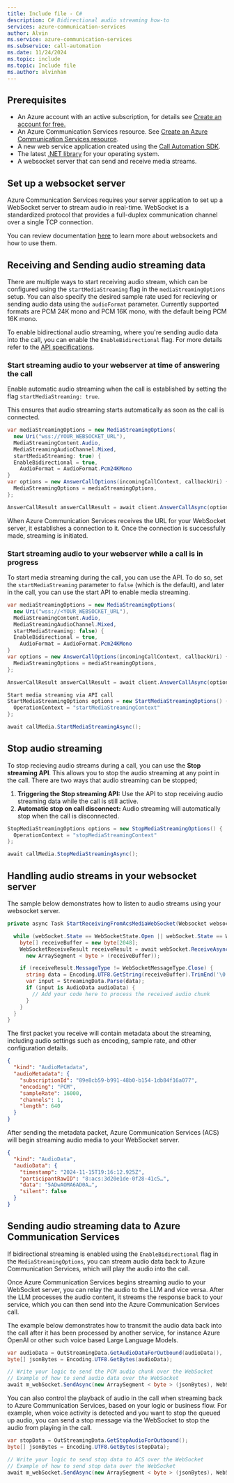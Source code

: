 ```yaml
---
title: Include file - C#
description: C# Bidirectional audio streaming how-to
services: azure-communication-services
author: Alvin
ms.service: azure-communication-services
ms.subservice: call-automation
ms.date: 11/24/2024
ms.topic: include
ms.topic: Include file
ms.author: alvinhan
---
```


## Prerequisites
- An Azure account with an active subscription, for details see [Create an account for free.](https://azure.microsoft.com/free/)
- An Azure Communication Services resource. See [Create an Azure Communication Services resource](../../../quickstarts/create-communication-resource.md?tabs=windows&pivots=platform-azp).
- A new web service application created using the [Call Automation SDK](../../../quickstarts/call-automation/callflows-for-customer-interactions.md).
- The latest [.NET library](https://dotnet.microsoft.com/download/dotnet-core) for your operating system.
- A websocket server that can send and receive media streams.

## Set up a websocket server
Azure Communication Services requires your server application to set up a WebSocket server to stream audio in real-time. WebSocket is a standardized protocol that provides a full-duplex communication channel over a single TCP connection. 

You can review documentation [here](https://azure.microsoft.com/blog/introduction-to-websockets-on-windows-azure-web-sites/) to learn more about websockets and how to use them.

## Receiving and Sending audio streaming data
There are multiple ways to start receiving audio stream, which can be configured using the `startMediaStreaming` flag in the `mediaStreamingOptions` setup. You can also specify the desired sample rate used for recieving or sending audio data using the `audioFormat` parameter. Currently supported formats are PCM 24K mono and PCM 16K mono, with the default being PCM 16K mono.

To enable bidirectional audio streaming, where you're sending audio data into the call, you can enable the `EnableBidirectional` flag. For more details refer to the [API specifications](https://learn.microsoft.com/rest/api/communication/callautomation/answer-call/answer-call?view=rest-communication-callautomation-2024-06-15-preview&tabs=HTTP#mediastreamingoptions).

### Start streaming audio to your webserver at time of answering the call
Enable automatic audio streaming when the call is established by setting the flag `startMediaStreaming: true`.
 
This ensures that audio streaming starts automatically as soon as the call is connected.

``` C#
var mediaStreamingOptions = new MediaStreamingOptions(
  new Uri("wss://YOUR_WEBSOCKET_URL"),
  MediaStreamingContent.Audio,
  MediaStreamingAudioChannel.Mixed,
  startMediaStreaming: true) {
  EnableBidirectional = true,
    AudioFormat = AudioFormat.Pcm24KMono
}
var options = new AnswerCallOptions(incomingCallContext, callbackUri) {
  MediaStreamingOptions = mediaStreamingOptions,
};

AnswerCallResult answerCallResult = await client.AnswerCallAsync(options);
```

When Azure Communication Services receives the URL for your WebSocket server, it establishes a connection to it. Once the connection is successfully made, streaming is initiated.


### Start streaming audio to your webserver while a call is in progress
To start media streaming during the call, you can use the API. To do so, set the `startMediaStreaming` parameter to `false` (which is the default), and later in the call, you can use the start API to enable media streaming.

``` C#
var mediaStreamingOptions = new MediaStreamingOptions(
  new Uri("wss://<YOUR_WEBSOCKET_URL"),
  MediaStreamingContent.Audio,
  MediaStreamingAudioChannel.Mixed,
  startMediaStreaming: false) {
  EnableBidirectional = true,
    AudioFormat = AudioFormat.Pcm24KMono
}
var options = new AnswerCallOptions(incomingCallContext, callbackUri) {
  MediaStreamingOptions = mediaStreamingOptions,
};

AnswerCallResult answerCallResult = await client.AnswerCallAsync(options);

Start media streaming via API call
StartMediaStreamingOptions options = new StartMediaStreamingOptions() {
  OperationContext = "startMediaStreamingContext"
};

await callMedia.StartMediaStreamingAsync();
```


## Stop audio streaming
To stop recieving audio streams during a call, you can use the **Stop streaming API**. This allows you to stop the audio streaming at any point in the call. There are two ways that audio streaming can be stopped;
1. **Triggering the Stop streaming API:** Use the API to stop receiving audio streaming data while the call is still active.
2. **Automatic stop on call disconnect:** Audio streaming will automatically stop when the call is disconnected.

``` C#
StopMediaStreamingOptions options = new StopMediaStreamingOptions() {
  OperationContext = "stopMediaStreamingContext"
};

await callMedia.StopMediaStreamingAsync();
```

## Handling audio streams in your websocket server
The sample below demonstrates how to listen to audio streams using your websocket server.

``` C#
private async Task StartReceivingFromAcsMediaWebSocket(Websocket websocket) {

  while (webSocket.State == WebSocketState.Open || webSocket.State == WebSocketState.Closed) {
    byte[] receiveBuffer = new byte[2048];
    WebSocketReceiveResult receiveResult = await webSocket.ReceiveAsync(
      new ArraySegment < byte > (receiveBuffer));

    if (receiveResult.MessageType != WebSocketMessageType.Close) {
      string data = Encoding.UTF8.GetString(receiveBuffer).TrimEnd('\0');
      var input = StreamingData.Parse(data);
      if (input is AudioData audioData) {
        // Add your code here to process the received audio chunk
      }
    }
  }
}
```

The first packet you receive will contain metadata about the streaming, including audio settings such as encoding, sample rate, and other configuration details.

``` json
{
  "kind": "AudioMetadata",
  "audioMetadata": {
    "subscriptionId": "89e8cb59-b991-48b0-b154-1db84f16a077",
    "encoding": "PCM",
    "sampleRate": 16000,
    "channels": 1,
    "length": 640
  }
}
```

After sending the metadata packet, Azure Communication Services (ACS) will begin streaming audio media to your WebSocket server.

``` json
{
  "kind": "AudioData",
  "audioData": {
    "timestamp": "2024-11-15T19:16:12.925Z",
    "participantRawID": "8:acs:3d20e1de-0f28-41c5…",
    "data": "5ADwAOMA6AD0A…",
    "silent": false
  }
}
```

## Sending audio streaming data to Azure Communication Services
If bidirectional streaming is enabled using the `EnableBidirectional` flag in the `MediaStreamingOptions`, you can stream audio data back to Azure Communication Services, which will play the audio into the call.

Once Azure Communication Services begins streaming audio to your WebSocket server, you can relay the audio to the LLM and vice versa. After the LLM processes the audio content, it streams the response back to your service, which you can then send into the Azure Communication Services call.

The example below demonstrates how to transmit the audio data back into the call after it has been processed by another service, for instance Azure OpenAI or other such voice based Large Language Models.

``` C#
var audioData = OutStreamingData.GetAudioDataForOutbound(audioData)),
byte[] jsonBytes = Encoding.UTF8.GetBytes(audioData);

// Write your logic to send the PCM audio chunk over the WebSocket
// Example of how to send audio data over the WebSocket
await m_webSocket.SendAsync(new ArraySegment < byte > (jsonBytes), WebSocketMessageType.Text, endOfMessage: true, CancellationToken.None);
```

You can also control the playback of audio in the call when streaming back to Azure Communication Services, based on your logic or business flow. For example, when voice activity is detected and you want to stop the queued up audio, you can send a stop message via the WebSocket to stop the audio from playing in the call.

``` C#
var stopData = OutStreamingData.GetStopAudioForOutbound();
byte[] jsonBytes = Encoding.UTF8.GetBytes(stopData);

// Write your logic to send stop data to ACS over the WebSocket
// Example of how to send stop data over the WebSocket
await m_webSocket.SendAsync(new ArraySegment < byte > (jsonBytes), WebSocketMessageType.Text, endOfMessage: true, CancellationToken.None);
```





